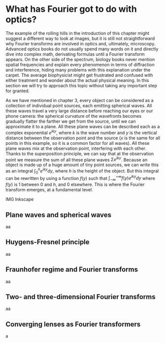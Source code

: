 # What has Fourier got to do with optics?
The example of the rolling hills in the introduction of this chapter might suggest a different way to look at images, but it is still not straightforward why Fourier transforms are involved in optics and, ultimately, microscopy. Advanced optics books do not usually spend many words on it and directly dive into complex math, derivating formulas until a Fourier transform appears. On the other side of the spectrum, biology books never mention spatial frequencies and explain every phenomenon in terms of diffraction and interference, hiding many problems with this explanation under the carpet. The average biophysicist might get frustrated and confused with either treatment and wonder about the actual physical meaning. In this section we will try to approach this topic without taking any important step for granted.

As we have mentioned in chapter 3, every object can be considered as a collection of individual point sources, each emitting spherical waves. All these waves travel a very large distance before reaching our eyes or our phone camera: the spherical curvature of the wavefronts becomes gradually flatter the farther we get from the source, until we can approximate it to a plane. All these plane waves can be described each as a complex exponential $e^{iky}$, where $k$ is the wave number and $y$ is the vertical distance between the observation point and the source ($x$ is the same for all points in this example, so it is a common factor for all waves). All these plane waves mix at the observation point, interfering with each other. Thanks to the superposition principle, we can say that at the observation point we measure the sum of all these plane waves $\Sigma e^{iky}$. Because an object is made up of a huge amount of tiny point sources, we can write this as an integral $\int_0^h e^{iky} dy$, where $h$ is the height of the object. But this integral can be rewritten by using a function $f(y)$ such that $\int_{-\infty}^{+\infty} f(y) e^{iky} dy$ where $f(y)$ is 1 between 0 and $h$, and 0 elsewhere. This is where the Fourier transform emerges, at a fundamental level. 


IMG Inkscape

Plane waves and spherical waves
---
aa

Huygens-Fresnel principle
---
aa

Fraunhofer regime and Fourier transforms
---
aa

Two- and three-dimensional Fourier transforms
---
aa

Converging lenses as Fourier transformers
---
a
